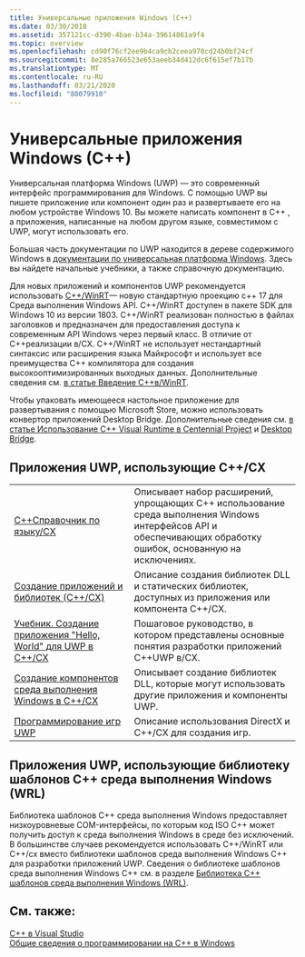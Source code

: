 ```yaml
---
title: Универсальные приложения Windows (C++)
ms.date: 03/30/2018
ms.assetid: 357121cc-d390-4bae-b34a-39614861a9f4
ms.topic: overview
ms.openlocfilehash: cd90f76cf2ee9b4ca9cb2ceea970cd24b0bf24cf
ms.sourcegitcommit: 8e285a766523e653aeeb34d412dc6f615ef7b17b
ms.translationtype: MT
ms.contentlocale: ru-RU
ms.lasthandoff: 03/21/2020
ms.locfileid: "80079910"
---
```

# <a name="universal-windows-apps-c"></a>Универсальные приложения Windows (C++)

Универсальная платформа Windows (UWP) — это современный интерфейс программирования для Windows. С помощью UWP вы пишете приложение или компонент один раз и развертываете его на любом устройстве Windows 10. Вы можете написать компонент в C++ , а приложения, написанные на любом другом языке, совместимом с UWP, могут использовать его.

Большая часть документации по UWP находится в дереве содержимого Windows в [документации по универсальная платформа Windows](/windows/uwp/). Здесь вы найдете начальные учебники, а также справочную документацию.

Для новых приложений и компонентов UWP рекомендуется использовать [ C++/WinRT](/windows/uwp/cpp-and-winrt-apis/)— новую стандартную проекцию c++ 17 для Среда выполнения Windows API. C++/WinRT доступен в пакете SDK для Windows 10 из версии 1803. C++/WinRT реализован полностью в файлах заголовков и предназначен для предоставления доступа к современным API Windows через первый класс. В отличие от C++реализации в/CX. C++/WinRT не использует нестандартный синтаксис или расширения языка Майкрософт и использует все преимущества C++ компилятора для создания высокооптимизированных выходных данных. Дополнительные сведения см. [в статье Введение C++в/WinRT](/windows/uwp/cpp-and-winrt-apis/intro-to-using-cpp-with-winrt).

Чтобы упаковать имеющееся настольное приложение для развертывания с помощью Microsoft Store, можно использовать конвертор приложений Desktop Bridge. Дополнительные сведения см. [в статье Использование C++ Visual Runtime в Centennial Project](https://blogs.msdn.microsoft.com/vcblog/2016/07/07/using-visual-c-runtime-in-centennial-project) и [Desktop Bridge](/windows/uwp/porting/desktop-to-uwp-root).

## <a name="uwp-apps-that-use-ccx"></a>Приложения UWP, использующие C++/CX

|||
|-|-|
|[C++Справочник по языку/CX](visual-c-language-reference-c-cx.md)|Описывает набор расширений, упрощающих C++ использование среда выполнения Windows интерфейсов API и обеспечивающих обработку ошибок, основанную на исключениях.|
|[Создание приложений и библиотек (C++/CX)](building-apps-and-libraries-c-cx.md)|Описание создания библиотек DLL и статических библиотек, доступных из приложения или компонента C++/CX.|
|[Учебник. Создание приложения "Hello, World" для UWP в C++/CX](/windows/uwp/get-started/create-a-basic-windows-10-app-in-cpp)|Пошаговое руководство, в котором представлены основные понятия разработки приложений C++UWP в/CX. |
|[Создание компонентов среда выполнения Windows в C++/CX](/windows/uwp/winrt-components/creating-windows-runtime-components-in-cpp)|Описывает создание библиотек DLL, которые могут использовать другие приложения и компоненты UWP.|
|[Программирование игр UWP](/windows/uwp/gaming/)|Описание использования DirectX и C++/CX для создания игр.|

## <a name="uwp-apps-that-use-the-windows-runtime-c-template-library-wrl"></a>Приложения UWP, использующие библиотеку шаблонов C++ среда выполнения Windows (WRL)

Библиотека шаблонов C++ среда выполнения Windows предоставляет низкоуровневые COM-интерфейсы, по которым код ISO C++ может получить доступ к среда выполнения Windows в среде без исключений. В большинстве случаев рекомендуется использовать C++/WinRT или C++/cx вместо библиотеки шаблонов среда выполнения Windows C++ для разработки приложений UWP. Сведения о библиотеке шаблонов среда выполнения Windows C++ см. в разделе [Библиотека C++ шаблонов среда выполнения Windows (WRL)](wrl/windows-runtime-cpp-template-library-wrl.md).

## <a name="see-also"></a>См. также:

[C++ в Visual Studio](../overview/visual-cpp-in-visual-studio.md)<br/>
[Общие сведения о программировании на C++ в Windows](../windows/overview-of-windows-programming-in-cpp.md)<br/>